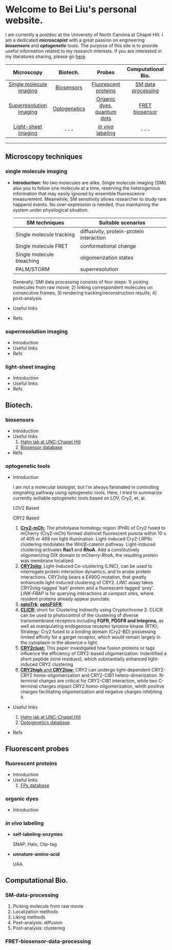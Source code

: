 # Welcome to Bei Liu's personal website.
I am currently a postdoc at the University of North Carolina at Chapel Hill. I am a dedicated ***microscopist*** with a great passion on engineering ***biosensors*** and ***optogenetic*** tools. The purpose of this site is to provide useful information related to my research interests. If you are interested in my literatures sharing, please go [here](https://github.com/shepherd87/shepherd87.github.io/blob/master/pages/literatures.md).

| Microscopy  |  Biotech.  | Probes | Computational Bio.
|:------------: |:----------:|:--------:|:-------------------:|
[Single molecule imaging](#single-molecule-imaging) | [Biosensors](#biosensors)   | [Fluorescent proteins](#fluorescent-proteins) | [SM data processing](#SM-data-processing)
[Superresolution imaging](#superresolution-imaging) | [Optogenetics](#optogenetic-tools) | [Organic dyes, quantum dots](#organic-dyes) | [FRET biosensor](#FRET-biosensor-data-processing)
[Light-sheet imaging](#light-sheet-imaging)         | --- | [*in vivo* labeling](#in-vivo-labeling) | ---
   

----------
## Microscopy techniques

[// ]: # (this is comment )

### single molecule imaging



- **Introduction:** No two molecules are alike. Single molecule imaging (SMI) also you to follow one molecule at a time, reserving the heterogenous information that may easily ignored by ensemble fluorescence measurement. Meanwhile, SM sensitivity allows researcher to study rare happend events. No over-expression is needed, thus maintaining the system under physilogical situation.
  
  SM techniques             | Suitable scenarios
  --------------------------| ------------------
  Single molecule tracking  | diffusivity, protein-protein interaction
  Single molecule FRET      | conformational change
  Single molecule bleaching | oligomerization states
  PALM/STORM                | superresolution

  Generally, SMI data processing consists of four steps: 1) picking molecules from raw movie; 2) linking correspondent molecules on consecutive frames; 3) rendering tracking/reconstruction results; 4) post-analysis.

- Useful links
- Refs

### superresolution imaging

- Introduction
- Useful links
- Refs

### light-sheet imaging

- Introduction
- Useful links
- Refs

## Biotech.

### biosensors

- Introduction
- Useful links
  1. [Hahn lab at UNC-Chapel Hill](http://www.hahnlab.com/)
  2. [Biosensor database](https://biosensordb.ucsd.edu/index.php)
- Refs
  
### optogenetic tools

- Introduction
  
  I am not a molecular biologist, but I'm always fansnated in controlling singnaling pathway using optogenetic tools. Here, I tried to summarize currently aviliable optogenetic tools based on LOV, Cry2, et. al. 

  <a name='LOV2-based'>LOV2 Based</a>
  
  <a name='CRY2-based'>CRY2 Based</a>
   1. [**Cry2-mCh:**](https://www.nature.com/articles/nmeth.2360) The photolyase homology region (PHR) of Cry2 fused to mCherry (Cry2-mCh) formed distincet fluorescent puncta within 10 s of 405 or 488 nm light illumination. Light-induced Cry2-LRP6c clustering modulates the Wnt/β-catenin pathway. Light-induced clustering activates **Rac1** and **RhoA**. Add a constitutively oligomerizing DIX domain to mCherry-RhoA, the resulting protein was membrane localized.
   2. [**CRY2olig:**](http://dx.doi.org/10.1038/ncomms5925) Light-Induced Co-clustering (LINC), can be used to interrogate protein interaction dynamics, and to probe protein interactions. CRY2olig bears a E490G mutation, that greatly enhanceds light-induced clustering of CRY2. *LINC* assay takes CRY2olig-tagged 'bait'  protein and a fluorescent-tagged 'prey'. *LINK-FRAP* is for querying interactions at compact sites, where resident proteins already appear punctate. 
   3. [**optoTrk**](http://dx.doi.org/10.1038/ncomms5057); [**optoFGFR**](http://dx.doi.org/10.1016/j.chembiol.2014.05.013);
   4. [**CLICR:**](http://dx.doi.org/10.1038/ncomms7898) short for Clustering Indirectly using Cryptochrome 2. CLICR can be used to photocontrol of the clustering of diverse transmembrane receptors including **FGFR, PDGFR and Integrins**, as well as  manipulating endogenous receptor tyrosine kinase (RTK); Strategy: Cry2 fused to a binding domain (Cry2-BD) possessing limited affinity for a garget receptor, which would remain largely in the cytoplasm in the absence o light. 
   5. [**CRY2clust:**](http://dx.doi.org/10.1038/s41467-017-00060-2) This paper investigated how fusion proteins or tags influence the efficiency of CRY2-based oligomerization. Indentified a short peptide (nine residues), which substantially enhanced light-induced CRY2 clustering. 
   6. [**CRY2high** and **CRY2low**:](http://dx.doi.org/10.1038/s41467-017-00648-8) CRY2 can undergo light-dependent CRY2-CRY2 homo-oligomerization and CRY2-CIB1 hetero-dimerization. N-terminal charges are critical for CRY2-CIB1 interaction, while two C-terminal charges impact CRY2 homo-oligomerization, whith positive charges facilitating oligomerization and negative charges inhibiting it.
- Useful links
  1. [Hahn lab at UNC-Chapel Hill](http://www.hahnlab.com/)
  2. [Optogenetics database](https://www.optobase.org/)
- Refs 

## Fluorescent probes

### fluorescent proteins

- Introduction
- Useful links
    1. [FPs database](https://www.fpbase.org/)

### organic dyes

- Introduction

### *in vivo* labeling

- **self-labeling-enzymes**
  
  SNAP, Halo, Clip-tag

- **unnature-amino-acid**
  
  UAA
## Computational Bio.
### SM-data-processing
1. Picking molecule from raw movie
2. Localization methods
3. Liking methods
4. Post-analysis: diffusion 
5. Post-analysis: clustering
### FRET-biosensor-data-processing
